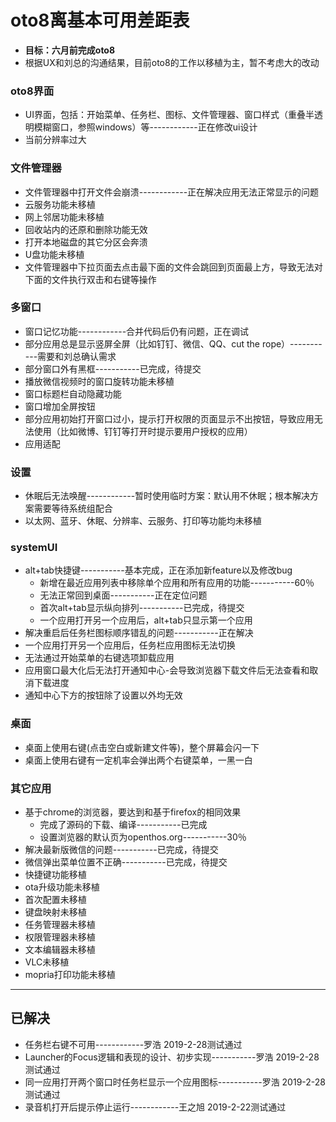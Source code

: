 # oto8离基本可用差距表
- **目标：六月前完成oto8**
- 根据UX和刘总的沟通结果，目前oto8的工作以移植为主，暂不考虑大的改动

### oto8界面
- UI界面，包括：开始菜单、任务栏、图标、文件管理器、窗口样式（重叠半透明模糊窗口，参照windows）等------------正在修改ui设计
- 当前分辨率过大

### 文件管理器
- 文件管理器中打开文件会崩溃------------正在解决应用无法正常显示的问题
- 云服务功能未移植  
- 网上邻居功能未移植  
- 回收站内的还原和删除功能无效
- 打开本地磁盘的其它分区会奔溃
- U盘功能未移植  
- 文件管理器中下拉页面去点击最下面的文件会跳回到页面最上方，导致无法对下面的文件执行双击和右键等操作  

### 多窗口
- 窗口记忆功能------------合并代码后仍有问题，正在调试
- 部分应用总是显示竖屏全屏（比如钉钉、微信、QQ、cut the rope）-----------需要和刘总确认需求
- 部分窗口外有黑框-----------已完成，待提交
- 播放微信视频时的窗口旋转功能未移植  
- 窗口标题栏自动隐藏功能  
- 窗口增加全屏按钮  
- 部分应用初始打开窗口过小，提示打开权限的页面显示不出按钮，导致应用无法使用（比如微博、钉钉等打开时提示要用户授权的应用）  
- 应用适配

### 设置
- 休眠后无法唤醒------------暂时使用临时方案：默认用不休眠；根本解决方案需要等待系统组配合
- 以太网、蓝牙、休眠、分辨率、云服务、打印等功能均未移植  

### systemUI
- alt+tab快捷键-----------基本完成，正在添加新feature以及修改bug
   - 新增在最近应用列表中移除单个应用和所有应用的功能-----------60％
   - 无法正常回到桌面-----------正在定位问题
   - 首次alt+tab显示纵向排列-----------已完成，待提交
   - 一个应用打开另一个应用后，alt+tab只显示第一个应用
- 解决重启后任务栏图标顺序错乱的问题-----------正在解决
- 一个应用打开另一个应用后，任务栏应用图标无法切换
- 无法通过开始菜单的右键选项卸载应用
- 应用窗口最大化后无法打开通知中心-会导致浏览器下载文件后无法查看和取消下载进度  
- 通知中心下方的按钮除了设置以外均无效  

### 桌面
- 桌面上使用右键(点击空白或新建文件等)，整个屏幕会闪一下  
- 桌面上使用右键有一定机率会弹出两个右键菜单，一黑一白

### 其它应用
- 基于chrome的浏览器，要达到和基于firefox的相同效果
   - 完成了源码的下载、编译-----------已完成
   - 设置浏览器的默认页为openthos.org-----------30％
- 解决最新版微信的问题-----------已完成，待提交
- 微信弹出菜单位置不正确-----------已完成，待提交
- 快捷键功能移植  
- ota升级功能未移植  
- 首次配置未移植  
- 键盘映射未移植  
- 任务管理器未移植  
- 权限管理器未移植  
- 文本编辑器未移植  
- VLC未移植
- mopria打印功能未移植  

***

## 已解决
- 任务栏右键不可用------------罗浩 2019-2-28测试通过
- Launcher的Focus逻辑和表现的设计、初步实现-----------罗浩 2019-2-28测试通过
- 同一应用打开两个窗口时任务栏显示一个应用图标-----------罗浩 2019-2-28测试通过
- 录音机打开后提示停止运行------------王之旭 2019-2-22测试通过
